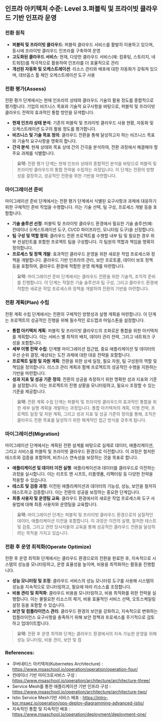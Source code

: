 ## 인프라 아키텍처 수준: Level 3.퍼블릭 및 프라이빗 클라우드 기반 인프라 운영

### 전환 원칙
- **퍼블릭 및 프라이빗 클라우드**: 퍼블릭 클라우드 서비스를 활발히 이용하고 있으며, 동시에 프라이빗 클라우드 인프라를 구축하여 운영
- **고도화된 클라우드 서비스**: 현재, 다양한 클라우드 서비스(예: 컴퓨팅, 스토리지, 네트워킹)를 적극적으로 활용하여 인프라를 더 효율적으로 관리
- **개선된 자동화 및 오케스트레이션**: 리소스 관리와 배포에 대한 자동화가 갖춰져 있으며, 데브옵스 툴 체인  오케스트레이션 도구 사용

### 전환 평가(Assess)
전환 평가 단계에서는 현재 인프라의 상태와 클라우드 기술의 활용 정도를 종합적으로 평가합니다. 기업의 비즈니스 목표와 기술적 요구사항을 바탕으로, 퍼블릭 및 프라이빗 클라우드 전략의 효과적인 통합 방안을 모색합니다.
- **현재 인프라 상태 분석**: 기존의 퍼블릭 및 프라이빗 클라우드 사용 현황, 자동화 및 오케스트레이션 도구의 활용 정도를 평가합니다.
- **비즈니스 및 기술 목표 정의**: 클라우드 전환을 통해 달성하고자 하는 비즈니스 목표와 기술적 요구사항을 명확히 합니다.
- **간극 분석**: 현재 상태와 목표 상태 간의 간극을 분석하여, 전환 과정에서 해결해야 할 주요 과제를 식별합니다.

> **요약:** 전환 평가 단계는 현재 인프라 상태의 종합적인 분석을 바탕으로 퍼블릭 및 프라이빗 클라우드의 통합 전략을 수립하는 과정입니다. 이 단계는 전환의 방향성을 결정하고, 성공적인 전환을 위한 기반을 마련합니다.

### 마이그레이션 준비
마이그레이션 준비 단계에서는 전환 평가 단계에서 식별된 요구사항과 과제에 대응하기 위한 구체적인 준비 작업을 수행합니다. 이는 기술 선택, 팀 구성, 프로세스 개발 등을 포함합니다.
- **기술 솔루션 선정**: 퍼블릭 및 프라이빗 클라우드 환경에서 필요한 기술 솔루션(예: 컨테이너 오케스트레이션 도구, CI/CD 파이프라인, 모니터링 도구)을 선정합니다.
- **팀 구성 및 역할 정의**: 클라우드 전환 프로젝트를 수행할 내부 팀 및 필요한 경우 외부 컨설턴트를 포함한 프로젝트 팀을 구성합니다. 각 팀원의 역할과 책임을 명확히 정의합니다.
- **프로세스 및 정책 개발**: 효과적인 클라우드 운영을 위한 새로운 작업 프로세스와 정책을 개발합니다. 클라우드 기반 인프라의 관리, 보안 프로토콜, 데이터 보호 정책 등을 포함하여, 클라우드 환경에 적합한 운영 체계를 마련합니다.

> **요약:** 마이그레이션 준비 단계에서는 클라우드 전환을 위한 기술적, 조직적 준비를 진행합니다. 이 단계는 적절한 기술 솔루션과 팀 구성, 그리고 클라우드 환경에 적합한 새로운 작업 프로세스와 정책을 개발하여 전환의 기반을 마련합니다.

### 전환 계획(Plan) 수립
전환 계획 수립 단계에서는 전환의 구체적인 방향성과 실행 계획을 마련합니다. 이 단계는 프로젝트의 성공적인 진행을 위해 필수적인 로드맵과 마일스톤을 설정합니다.
- **통합 아키텍처 계획**: 퍼블릭 및 프라이빗 클라우드의 조화로운 통합을 위한 아키텍처를 계획합니다. 이는 서비스 별 최적의 배치, 데이터 관리 전략, 그리고 네트워크 구성을 포함합니다.
- **세부 이행 전략 수립**: 단계별 마이그레이션 접근법, 중요 애플리케이션 및 데이터의 우선 순위 결정, 예상되는 도전 과제에 대한 대응 전략을 포함합니다.
- **프로젝트 일정 및 자원 계획**: 전환을 위한 상세 일정, 필요 자원, 팀 구성원의 역할 및 책임을 정의합니다. 리스크 관리 계획과 함께 프로젝트의 성공적인 수행을 지원하는 기반을 마련합니다.
- **성과 지표 및 성공 기준 정의**: 전환의 성공을 측정하기 위한 명확한 성과 지표와 기준을 설정합니다. 이는 프로젝트의 진행 상황을 모니터링하고, 필요시 조정할 수 있는 기준을 제공합니다.

> **요약:** 전환 계획 수립 단계는 퍼블릭 및 프라이빗 클라우드의 효과적인 통합을 위한 세부 실행 계획을 개발하는 과정입니다. 통합 아키텍처의 계획, 이행 전략, 프로젝트 일정 및 자원 계획, 그리고 성과 지표 및 성공 기준의 정의를 통해, 조직은 클라우드 전환 목표를 달성하기 위한 체계적인 접근 방식을 갖추게 됩니다.

### 마이그레이션(Migration)
마이그레이션 단계에서는 계획된 전환 설계를 바탕으로 실제로 데이터, 애플리케이션, 그리고 서비스를 퍼블릭 및 프라이빗 클라우드 환경으로 이전합니다. 이 과정은 철저한 테스트와 검증을 포함하여, 비즈니스 연속성을 보장하는 것을 목표로 합니다.
- **애플리케이션 및 데이터 이전 실행**: 애플리케이션과 데이터를 클라우드로 이전하는 과정을 실시합니다. 이는 리프트 앤 시프트, 리플랫폼, 리팩터링 등 다양한 전략을 적용할 수 있습니다.
- **테스트 및 검증 과정**: 이전된 애플리케이션과 데이터의 기능성, 성능, 보안을 철저히 테스트하고 검증합니다. 이는 전환의 성공을 보장하는 중요한 단계입니다.
- **최종 사용자 및 운영팀 교육**: 클라우드 환경에서의 새로운 작업 프로세스와 도구 사용법에 대해 최종 사용자와 운영팀을 교육합니다.

> **요약:** 마이그레이션 단계는 퍼블릭 및 프라이빗 클라우드 환경으로의 실질적인 데이터, 애플리케이션 이전을 포함합니다. 이 과정은 이전의 실행, 철저한 테스트 및 검증, 그리고 관련 당사자들의 교육을 통해 성공적인 클라우드 전환을 달성하려는 목적을 가지고 있습니다.

### 전환 후 운영 최적화(Operate Optimize)
전환 후 운영 최적화 단계에서는 클라우드 환경으로의 전환을 완료한 후, 지속적으로 시스템의 성능을 모니터링하고, 운영 효율성을 높이며, 비용을 최적화하는 활동을 진행합니다.
- **성능 모니터링 및 조정**: 클라우드 서비스의 성능 모니터링 도구를 사용해 시스템의 성능을 지속적으로 모니터링하고, 필요에 따라 리소스를 조정합니다.
- **비용 관리 및 최적화**: 클라우드 비용을 모니터링하고, 비용 최적화를 위한 전략을 실행합니다. 이는 불필요한 리소스의 제거, 비용 효율적인 서비스 선택, 오토스케일링 설정 등을 포함할 수 있습니다.
- **보안 및 컴플라이언스 관리**: 클라우드 환경의 보안을 강화하고, 지속적으로 변화하는 컴플라이언스 요구사항을 충족하기 위해 보안 정책과 프로세스를 주기적으로 검토하고 업데이트합니다.

> **요약:** 전환 후 운영 최적화 단계는 클라우드 환경에서의 지속 가능한 운영을 위해 성능 모니터링, 비용 관리, 보안 및 컴

### References:
- 쿠버네티스 아키텍처(Kubernetes Architecture) : <a href="https://www.msaschool.io/operation/operation/operation-four/" target="_blank">https://www.msaschool.io/operation/operation/operation-four/</a>
- 컨테이너 기반 마이크로서비스 구성 : <a href="https://www.msaschool.io/operation/architecture/architecture-three/" target="_blank">https://www.msaschool.io/operation/architecture/architecture-three/</a>
- Service Mesh를 통한 애플리케이션 기반 인프라 구성 : <a href="https://www.msaschool.io/operation/architecture/architecture-two/" target="_blank">https://www.msaschool.io/operation/architecture/architecture-two/</a>
- Istio Service Mesh기반 서비스 배포 : <a href="https://intro-kor.msaez.io/operation/ops-deploy-diagramming-advanced-istio/" target="_blank">https://intro-kor.msaez.io/operation/ops-deploy-diagramming-advanced-istio/</a>
- 지속적인 통합 및 지속적인 배포 : <a href="https://www.msaschool.io/operation/deployment/deployment-one/" target="_blank">https://www.msaschool.io/operation/deployment/deployment-one/</a>
